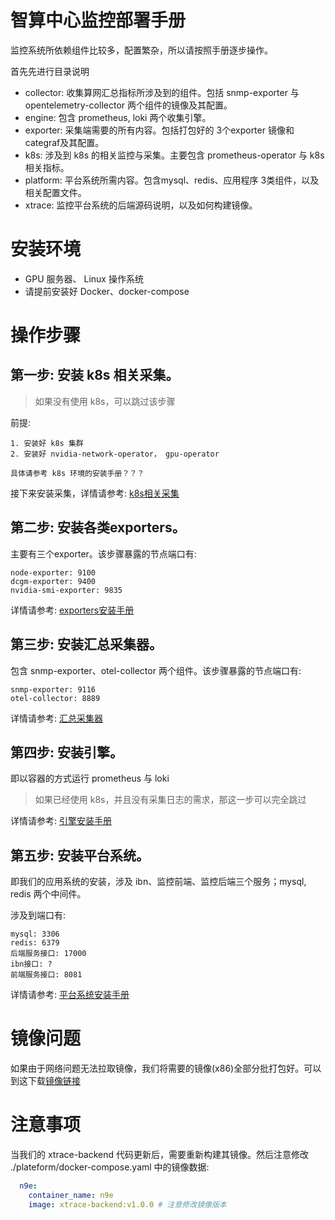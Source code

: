 # 智算中心监控部署手册
监控系统所依赖组件比较多，配置繁杂，所以请按照手册逐步操作。

首先先进行目录说明
- collector: 收集算网汇总指标所涉及到的组件。包括 snmp-exporter 与 opentelemetry-collector 两个组件的镜像及其配置。
- engine: 包含 prometheus, loki 两个收集引擎。
- exporter: 采集端需要的所有内容。包括打包好的 3个exporter 镜像和 categraf及其配置。
- k8s: 涉及到 k8s 的相关监控与采集。主要包含 prometheus-operator 与 k8s 相关指标。
- platform: 平台系统所需内容。包含mysql、redis、应用程序 3类组件，以及相关配置文件。
- xtrace: 监控平台系统的后端源码说明，以及如何构建镜像。


# 安装环境
- GPU 服务器、 Linux 操作系统
- 请提前安装好 Docker、docker-compose

# 操作步骤
## 第一步: 安装 k8s 相关采集。
> 如果没有使用 k8s，可以跳过该步骤

前提:
```shell
1. 安装好 k8s 集群
2. 安装好 nvidia-network-operator， gpu-operator

具体请参考 k8s 环境的安装手册？？？
```

接下来安装采集，详情请参考: [k8s相关采集](./k8s/README-zh.md)

## 第二步: 安装各类exporters。 
主要有三个exporter。该步骤暴露的节点端口有:
```shell
node-exporter: 9100
dcgm-exporter: 9400
nvidia-smi-exporter: 9835
```

详情请参考: [exporters安装手册](./exporter/README-zh.md)


## 第三步: 安装汇总采集器。
包含 snmp-exporter、otel-collector 两个组件。该步骤暴露的节点端口有:
```shell
snmp-exporter: 9116
otel-collector: 8889
```

详情请参考: [汇总采集器](./collector/README-zh.md)


## 第四步: 安装引擎。 
即以容器的方式运行 prometheus 与 loki
> 如果已经使用 k8s，并且没有采集日志的需求，那这一步可以完全跳过

详情请参考: [引擎安装手册](./engine/README-zh.md)


## 第五步: 安装平台系统。
即我们的应用系统的安装，涉及 ibn、监控前端、监控后端三个服务；mysql, redis 两个中间件。

涉及到端口有:
```shell
mysql: 3306
redis: 6379
后端服务接口: 17000
ibn接口: ?
前端服务接口: 8081
```

详情请参考: [平台系统安装手册](./plateform/README-zh.md)

# 镜像问题
如果由于网络问题无法拉取镜像，我们将需要的镜像(x86)全部分批打包好。可以到这下载[镜像链接](https://pan.baidu.com/s/1mkppNyGjJKvMgbOVvqI07w?pwd=de5q)

# 注意事项
当我们的 xtrace-backend 代码更新后，需要重新构建其镜像。然后注意修改 ./plateform/docker-compose.yaml 中的镜像数据:
```yaml
  n9e:
    container_name: n9e
    image: xtrace-backend:v1.0.0 # 注意修改镜像版本
```


